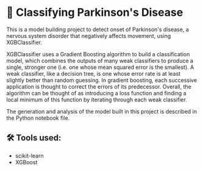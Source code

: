 # 🧠 Classifying Parkinson's Disease

This is a model building project to detect onset of Parkinson's disease, a nervous system disorder that negatively affects movement, using XGBClassifier.

XGBClassifier uses a Gradient Boosting algorithm to build a classification model, which combines the outputs of many weak classifiers to produce a single, stronger one (i.e. one whose mean squared error is the smallest). A weak classifier, like a decision tree, is one whose error rate is at least slightly better than random guessing. In gradient boosting, each successive application is thought to correct the errors of its predecessor. Overall, the algorithm can be thought of as introducing a loss function and finding a local minimum of this function by iterating through each weak classifier.

The generation and analysis of the model built in this project is described in the Python notebook file.

## 🛠️ Tools used:
- scikit-learn
- XGBoost
